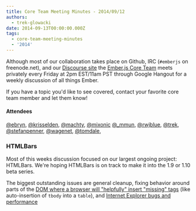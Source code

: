 ```yaml
---
title: Core Team Meeting Minutes - 2014/09/12
authors:
  - trek-glowacki
date: 2014-09-13T00:00:00.000Z
tags:
  - core-team-meeting-minutes
  - '2014'
---
```



Although most of our collaboration takes place on Github, IRC
(`#emberjs` on freenode.net), and our [Discourse site](http://discuss.emberjs.com/)
the [Ember.js Core Team](/team) meets privately every
Friday at 2pm EST/11am PST through Google Hangout for a weekly
discussion of all things Ember.

If you have a topic you'd like to see covered, contact your favorite
core team member and let them know!

#### Attendees

<!--   [@ebryn](https://twitter.com/ebryn),
  [@krisselden](https://twitter.com/krisselden),
  [@machty](https://twitter.com/machty),
  [@mixonic](https://twitter.com/mixonic)
  [@_mmun](https://twitter.com/_mmun),
  [@rwjblue](https://twitter.com/rwjblue),
  [@trek](https://twitter.com/trek),
  [@stefanpenner](https://twitter.com/stefanpenner),
  [@wagenet](https://twitter.com/wagenet),
  [@tomdale](https://twitter.com/tomdale),
  [@wifelette](https://twitter.com/wifelette),
  [@wycats](https://twitter.com/wycats) -->

[@ebryn](https://twitter.com/ebryn),
[@krisselden](https://twitter.com/krisselden),
[@machty](https://twitter.com/machty),
[@mixonic](https://twitter.com/mixonic)
[@_mmun](https://twitter.com/_mmun),
[@rwjblue](https://twitter.com/rwjblue),
[@trek](https://twitter.com/trek),
[@stefanpenner](https://twitter.com/stefanpenner),
[@wagenet](https://twitter.com/wagenet),
[@tomdale](https://twitter.com/tomdale),


### HTMLBars

Most of this weeks discussion focused on our largest ongoing project: HTMLBars.
We're hoping HTMLBars is on track to make it into the 1.9 or 1.10 beta series.

The biggest outstanding issues are general cleanup, fixing behavior around
parts of the
[DOM where a browser will "helpfully" insert "missing" tags](https://github.com/emberjs/ember.js/pull/5571)
(like auto-insertion of `tbody` into a `table`),
and [Internet Explorer bugs and performance](https://github.com/tildeio/htmlbars/pull/91)
